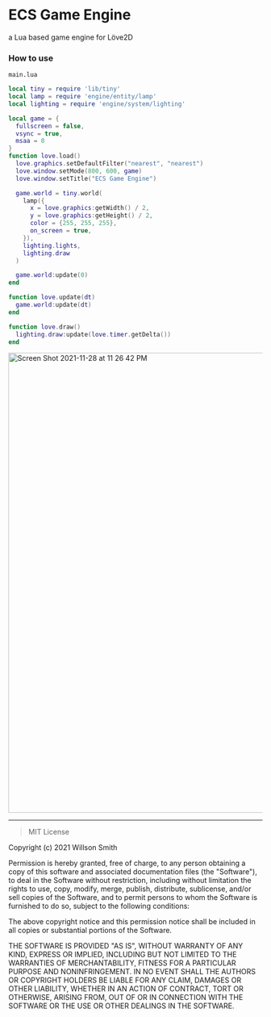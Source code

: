 # ECS Game Engine
a Lua based game engine for Löve2D

### How to use

`main.lua`

```lua
local tiny = require 'lib/tiny'
local lamp = require 'engine/entity/lamp'
local lighting = require 'engine/system/lighting'

local game = {
  fullscreen = false,
  vsync = true,
  msaa = 0
}
function love.load()
  love.graphics.setDefaultFilter("nearest", "nearest")
  love.window.setMode(800, 600, game)
  love.window.setTitle("ECS Game Engine")

  game.world = tiny.world(
    lamp({
      x = love.graphics:getWidth() / 2,
      y = love.graphics:getHeight() / 2,
      color = {255, 255, 255},
      on_screen = true,
    }),
    lighting.lights,
    lighting.draw
  )

  game.world:update(0)
end

function love.update(dt)
  game.world:update(dt)
end

function love.draw()
  lighting.draw:update(love.timer.getDelta())
end
```
<img width="912" alt="Screen Shot 2021-11-28 at 11 26 42 PM" src="https://user-images.githubusercontent.com/1087756/143808912-a20f0e3d-2128-41e9-85d2-75f80f58c1ed.png">



---

> MIT License

Copyright (c) 2021 Willson Smith

Permission is hereby granted, free of charge, to any person obtaining a copy
of this software and associated documentation files (the "Software"), to deal
in the Software without restriction, including without limitation the rights
to use, copy, modify, merge, publish, distribute, sublicense, and/or sell
copies of the Software, and to permit persons to whom the Software is
furnished to do so, subject to the following conditions:

The above copyright notice and this permission notice shall be included in all
copies or substantial portions of the Software.

THE SOFTWARE IS PROVIDED "AS IS", WITHOUT WARRANTY OF ANY KIND, EXPRESS OR
IMPLIED, INCLUDING BUT NOT LIMITED TO THE WARRANTIES OF MERCHANTABILITY,
FITNESS FOR A PARTICULAR PURPOSE AND NONINFRINGEMENT. IN NO EVENT SHALL THE
AUTHORS OR COPYRIGHT HOLDERS BE LIABLE FOR ANY CLAIM, DAMAGES OR OTHER
LIABILITY, WHETHER IN AN ACTION OF CONTRACT, TORT OR OTHERWISE, ARISING FROM,
OUT OF OR IN CONNECTION WITH THE SOFTWARE OR THE USE OR OTHER DEALINGS IN THE
SOFTWARE.
